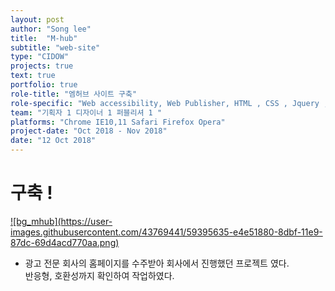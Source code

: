 ```yaml
---
layout: post
author: "Song lee"
title:  "M-hub"
subtitle: "web-site"
type: "CIDOW"
projects: true
text: true
portfolio: true
role-title: "엠허브 사이트 구축"
role-specific: "Web accessibility, Web Publisher, HTML , CSS , Jquery , Javascript , Responsive"
team: "기획자 1 디자이너 1 퍼블리셔 1 "
platforms: "Chrome IE10,11 Safari Firefox Opera"
project-date: "Oct 2018 - Nov 2018"
date: "12 Oct 2018"
---
```


# 구축 !

<a class="img_company" href="http://www.m-hub.co.kr/mhub/index.do" title="엠허브 바로가기">
![bg_mhub](https://user-images.githubusercontent.com/43769441/59395635-e4e51880-8dbf-11e9-87dc-69d4acd770aa.png)
</a>

- 광고 전문 회사의 홈페이지를 수주받아 회사에서 진행했던 프로젝트 였다.<br/>
반응형, 호환성까지 확인하여 작업하였다.<br/>
